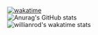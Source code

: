 [![wakatime](https://wakatime.com/badge/user/de1ae234-bd85-4b42-88f4-9c5e5eb67eb1.svg)](https://wakatime.com/@de1ae234-bd85-4b42-88f4-9c5e5eb67eb1)\
![Anurag's GitHub stats](https://github-readme-stats.vercel.app/api?username=JustinWrld&count_private=true.&show_icons=true&theme=radical&repo=github-readme-stats)\
![willianrod's wakatime stats](https://github-readme-stats.vercel.app/api/wakatime?username=@JustinWrld)

